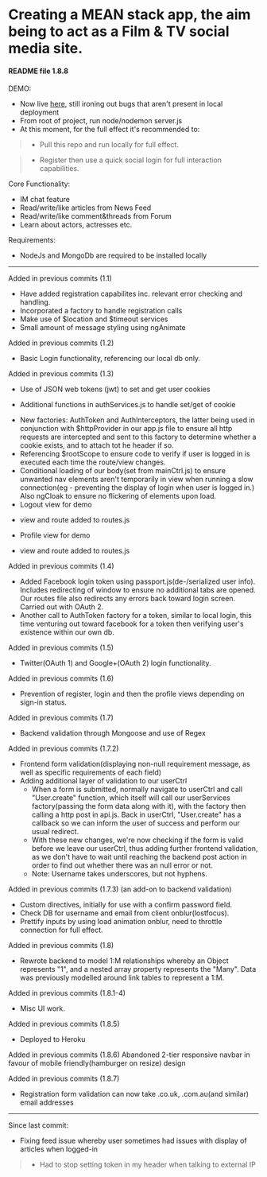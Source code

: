 # Creating a MEAN stack app, the aim being to act as a Film & TV social media site.

#### README file 1.8.8

DEMO:

- Now live [here](https://shrouded-coast-27950.herokuapp.com/), still ironing out bugs that aren't present in local deployment
- From root of project, run node/nodemon server.js
- At this moment, for the full effect it's recommended to: 

> - Pull this repo and run locally for full effect.

> - Register then use a quick social login for full interaction capabilities.

Core Functionality:

- IM chat feature
- Read/write/like articles from News Feed
- Read/write/like comment&threads from Forum
- Learn about actors, actresses etc.

Requirements:

- NodeJs and MongoDb are required to be installed locally

---

Added in previous commits (1.1)

- Have added registration capabilites inc. relevant error checking and handling.
- Incorporated a factory to handle registration calls
- Make use of $location and $timeout services
- Small amount of message styling using ngAnimate

Added in previous commits (1.2)

- Basic Login functionality, referencing our local db only.

Added in previous commits (1.3)

- Use of JSON web tokens (jwt) to set and get user cookies
* Additional functions in authServices.js to handle set/get of cookie
- New factories: AuthToken and AuthInterceptors, the latter being used in conjunction with $httpProvider in our app.js file to ensure all http requests are intercepted and sent to this factory to determine whether a cookie exists, and to attach tot he header if so.
- Referencing $rootScope to ensure code to verify if user is logged in is executed each time the route/view changes.
- Conditional loading of our body(set from mainCtrl.js) to ensure unwanted nav elements aren't temporarily in view when running a slow connection(eg - preventing the display of login when user is logged in.) Also ngCloak to ensure no flickering of elements upon load.
- Logout view for demo
* view and route added to routes.js
- Profile view for demo
* view and route added to routes.js

Added in previous commits (1.4)

- Added Facebook login token using passport.js(de-/serialized user info). Includes redirecting of window to ensure no additional tabs are opened. Our routes file also redirects any errors back toward login screen. Carried out with OAuth 2.
- Another call to AuthToken factory for a token, similar to local login, this time venturing out toward facebook for a token then verifying user's existence within our own db.

Added in previous commits (1.5)
- Twitter(OAuth 1) and Google+(OAuth 2) login functionality.

Added in previous commits (1.6)
- Prevention of register, login and then the profile views depending on sign-in status.

Added in previous commits (1.7)
- Backend validation through Mongoose and use of Regex

Added in previous commits (1.7.2)
- Frontend form validation(displaying non-null requirement message, as well as specific requirements of each field)
- Adding additional layer of validation to our userCtrl
	* When a form is submitted, normally navigate to userCtrl and call "User.create" function, which itself will call our userServices factory(passing the form data along with it), with the factory then calling a http post in api.js. Back in userCtrl, "User.create" has a callback so we can inform the user of success and perform our usual redirect.
	* With these new changes, we're now checking if the form is valid before we leave our userCtrl, thus adding further frontend validation, as we don't have to wait until reaching the backend post action in order to find out whether there was an null error or not.
	* Note: Username takes underscores, but not hyphens.

Added in previous commits (1.7.3) (an add-on to backend validation)
- Custom directives, initially for use with a confirm password field.
- Check DB for username and email from client onblur(lostfocus).
- Prettify inputs by using load animation onblur, need to throttle connection for full effect.

Added in previous commits (1.8) 
- Rewrote backend to model 1:M relationships whereby an Object represents "1", and a nested array property represents the "Many". Data was previously modelled around link tables to represent a 1:M.

Added in previous commits (1.8.1-4) 
- Misc UI work.

Added in previous commits (1.8.5) 
- Deployed to Heroku

Added in previous commits (1.8.6) 
Abandoned 2-tier responsive navbar in favour of mobile friendly(hamburger on resize) design

Added in previous commits (1.8.7) 
- Registration form validation can now take .co.uk, .com.au(and similar) email addresses

---

Since last commit:

- Fixing feed issue whereby user sometimes had issues with display of articles when logged-in

> - Had to stop setting token in my header when talking to external IP
